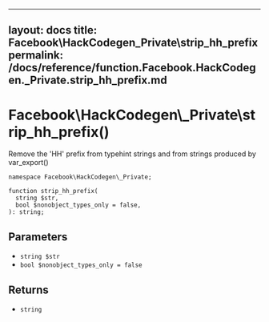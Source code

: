 
***

layout: docs
title: Facebook\\HackCodegen\_Private\\strip_hh_prefix
permalink: /docs/reference/function.Facebook.HackCodegen._Private.strip_hh_prefix.md
---







# Facebook\\HackCodegen\\_Private\\strip_hh_prefix()




Remove the 'HH\' prefix from typehint strings
and from strings produced by var_export()




``` Hack
namespace Facebook\HackCodegen\_Private;

function strip_hh_prefix(
  string $str,
  bool $nonobject_types_only = false,
): string;
```




## Parameters




* ` string $str `
* ` bool $nonobject_types_only = false `




## Returns




- ` string `